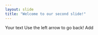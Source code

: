 ```yaml
---
layout: slide
title: "Welcome to our second slide!"
---
```

Your text
Use the left arrow to go back!
Add
